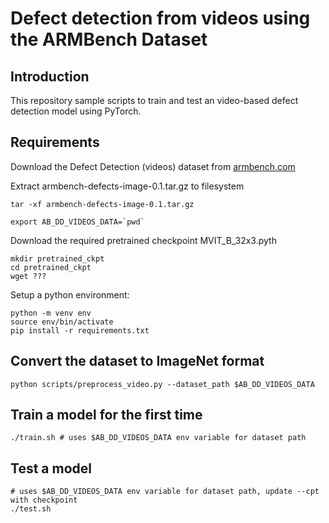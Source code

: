 # Defect detection from videos using the ARMBench Dataset
## Introduction

This repository sample scripts to train and test an video-based defect detection model using PyTorch.

## Requirements

Download the Defect Detection (videos) dataset from [armbench.com](http://armbench.com)

Extract armbench-defects-image-0.1.tar.gz to filesystem 

```
tar -xf armbench-defects-image-0.1.tar.gz

export AB_DD_VIDEOS_DATA=`pwd`
```

Download the required pretrained checkpoint MVIT_B_32x3.pyth
```
mkdir pretrained_ckpt
cd pretrained_ckpt
wget ???
```

Setup a python environment:

```
python -m venv env
source env/bin/activate
pip install -r requirements.txt
```

## Convert the dataset to ImageNet format
```
python scripts/preprocess_video.py --dataset_path $AB_DD_VIDEOS_DATA
```
## Train a model for the first time
```
./train.sh # uses $AB_DD_VIDEOS_DATA env variable for dataset path
```
## Test a model
```
# uses $AB_DD_VIDEOS_DATA env variable for dataset path, update --cpt with checkpoint
./test.sh 
```

